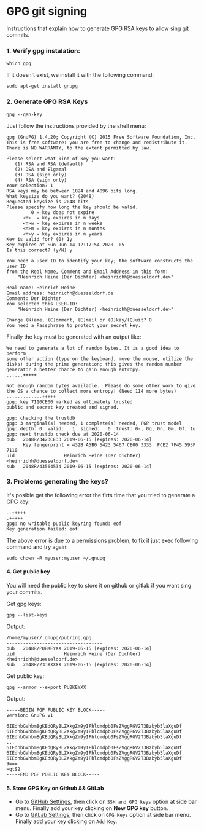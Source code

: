 # GPG git signing

Instructions that explain how to generate GPG RSA keys to allow sing git commits.

### 1. Verify gpg instalation:

```shell
which gpg
```

If it doesn't exist, we install it with the following command:

```shell
sudo apt-get install gnupg
```

### 2. Generate GPG RSA Keys

```shell
gpg --gen-key
```

Just follow the instructions provided  by the shell menu:
```
gpg (GnuPG) 1.4.20; Copyright (C) 2015 Free Software Foundation, Inc.
This is free software: you are free to change and redistribute it.
There is NO WARRANTY, to the extent permitted by law.

Please select what kind of key you want:
   (1) RSA and RSA (default)
   (2) DSA and Elgamal
   (3) DSA (sign only)
   (4) RSA (sign only)
Your selection? 1
RSA keys may be between 1024 and 4096 bits long.
What keysize do you want? (2048) 
Requested keysize is 2048 bits
Please specify how long the key should be valid.
         0 = key does not expire
      <n>  = key expires in n days
      <n>w = key expires in n weeks
      <n>m = key expires in n months
      <n>y = key expires in n years
Key is valid for? (0) 1y
Key expires at Sun Jun 14 12:17:54 2020 -05
Is this correct? (y/N) y

You need a user ID to identify your key; the software constructs the user ID
from the Real Name, Comment and Email Address in this form:
    "Heinrich Heine (Der Dichter) <heinrichh@duesseldorf.de>"

Real name: Heinrich Heine
Email address: heinrichh@duesseldorf.de
Comment: Der Dichter
You selected this USER-ID:
    "Heinrich Heine (Der Dichter) <heinrichh@duesseldorf.de>"

Change (N)ame, (C)omment, (E)mail or (O)kay/(Q)uit? O
You need a Passphrase to protect your secret key.
```

Finally the key must be generated with an output like:

```shell
We need to generate a lot of random bytes. It is a good idea to perform
some other action (type on the keyboard, move the mouse, utilize the
disks) during the prime generation; this gives the random number
generator a better chance to gain enough entropy.
......+++++

Not enough random bytes available.  Please do some other work to give
the OS a chance to collect more entropy! (Need 114 more bytes)
.............+++++
gpg: key 7110CE00 marked as ultimately trusted
public and secret key created and signed.

gpg: checking the trustdb
gpg: 3 marginal(s) needed, 1 complete(s) needed, PGP trust model
gpg: depth: 0  valid:   1  signed:   0  trust: 0-, 0q, 0n, 0m, 0f, 1u
gpg: next trustdb check due at 2020-06-14
pub   2048R/3423CE33 2019-06-15 [expires: 2020-06-14]
      Key fingerprint = 432B A5B0 5423 5467 CE00 3333  FCE2 7F45 593F 7110 
uid                  Heinrich Heine (Der Dichter) <heinrichh@duesseldorf.de>
sub   2048R/43564534 2019-06-15 [expires: 2020-06-14]
```

### 3. Problems generating the keys?

It's posible get the following error the firts time that you tried to generate a GPG key:
```shell
..+++++
.+++++
gpg: no writable public keyring found: eof
Key generation failed: eof
```

The above error is due to a permissions problem, to fix it just exec following command and try again:
```shell
sudo chown -R myuser:myuser ~/.gnupg
```

#### 4. Get public key

You will need the public key to store it on github or gitlab if you want sing your commits.

Get gpg keys:
```shell
gpg --list-keys
```

Output:
```
/home/myuser/.gnupg/pubring.gpg
-----------------------------------
pub   2048R/PUBKEYXX 2019-06-15 [expires: 2020-06-14]
uid                  Heinrich Heine (Der Dichter) <heinrichh@duesseldorf.de>
sub   2048R/233XXXXX 2019-06-15 [expires: 2020-06-14]
```

Get public key:
```
gpg --armor --export PUBKEYXX
```

Output:
```
-----BEGIN PGP PUBLIC KEY BLOCK-----
Version: GnuPG v1

6IEdhbGVhbm8gKEdQRyBLZXkgZm9yIFhlcmdpb0FsZVggRGV2T3Bzbyb5laXguDf
6IEdhbGVhbm8gKEdQRyBLZXkgZm9yIFhlcmdpb0FsZVggRGV2T3Bzbyb5laXguDf
6IEdhbGVhbm8gKEdQRyBLZXkgZm9yIFhlcmdpb0FsZVggRGV2T3Bzbyb5laXguDf
...
6IEdhbGVhbm8gKEdQRyBLZXkgZm9yIFhlcmdpb0FsZVggRGV2T3Bzbyb5laXguDf
6IEdhbGVhbm8gKEdQRyBLZXkgZm9yIFhlcmdpb0FsZVggRGV2T3Bzbyb5laXguDf
6IEdhbGVhbm8gKEdQRyBLZXkgZm9yIFhlcmdpb0FsZVggRGV2T3Bzbyb5laXguDf
9w==
=qtS2
-----END PGP PUBLIC KEY BLOCK-----
```

#### 5. Store GPG Key on Github && GitLab

* Go to [GitHub Settings](https://github.com/settings), then click on `SSH and GPG keys` option at side bar menu. Finally add your key clicking on **New GPG key** button.
* Go to [GitLab Settings](https://gitlab.com/profile), then click on `GPG Keys` option at side bar menu. Finally add your key clicking on `Add Key`.


